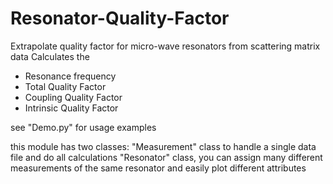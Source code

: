 # Resonator-Quality-Factor
Extrapolate quality factor for micro-wave resonators from scattering matrix data
Calculates the
- Resonance frequency
- Total Quality Factor
- Coupling Quality Factor
- Intrinsic Quality Factor

see "Demo.py" for usage examples

this module has two classes:
"Measurement" class to handle a single data file and do all calculations
"Resonator" class, you can assign many different measurements of the same resonator and easily plot different attributes
